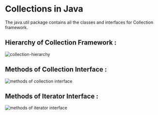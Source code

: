 # Collections in Java

The java.util package contains all the classes and interfaces for Collection framework.

## Hierarchy of Collection Framework :

![collection-hierarchy](https://user-images.githubusercontent.com/2780145/34073817-62945de4-e2c8-11e7-820b-84f9dad32af3.png)

## Methods of Collection Interface :

![methods of collection interface](https://user-images.githubusercontent.com/2780145/34073898-80e77a54-e2ca-11e7-80bc-af34096d5bc6.png)

## Methods of Iterator Interface :

![methods of iterator interface](https://user-images.githubusercontent.com/2780145/34073901-8970bf28-e2ca-11e7-9130-ee270884472c.png)

